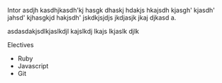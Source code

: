 Intor asdjh kasdhjkasdh'kj hasgk dhaskj hdakjs hkajsdh kjasgh' kjasdh' jahsd' kjhasgkjd hakjsdh' jskdkjsjdjs jkdjasjk jkaj djkasd a.


asdasdakjsdlkjaslkdjl kajslkdj lkajs lkjaslk djlk

Electives

* Ruby
* Javascript
* Git